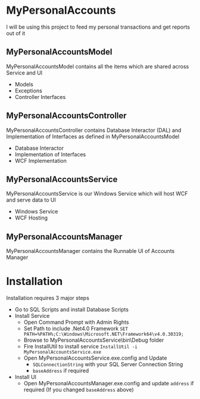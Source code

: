 # MyPersonalAccounts
I will be using this project to feed my personal transactions and get reports out of it

## MyPersonalAccountsModel
MyPersonalAccountsModel contains all the items which are shared across Service and UI
- Models
- Exceptions
- Controller Interfaces

## MyPersonalAccountsController
MyPersonalAccountsController contains Database Interactor (DAL) and Implementation of Interfaces as defined in MyPersonalAccountsModel
- Database Interactor
- Implementation of Interfaces
- WCF Implementation

## MyPersonalAccountsService
MyPersonalAccountsService is our Windows Service which will host WCF and serve data to UI
- Windows Service
- WCF Hosting

## MyPersonalAccountsManager
MyPersonalAccountsManager contains the Runnable UI of Accounts Manager


# Installation
Installation requires 3 major steps
- Go to SQL Scripts and install Database Scripts
- Install Service
  - Open Command Prompt with Admin Rights
  - Set Path to include .Net4.0 Framework `SET PATH=%PATH%;C:\Windows\Microsoft.NET\Framework64\v4.0.30319;`
  - Browse to MyPersonalAccountsService\bin\Debug folder
  - Fire InstallUtil to install service `InstallUtil -i MyPersonalAccountsService.exe`
  - Open MyPersonalAccountsService.exe.config and Update
    - `SQLConnectionString` with your SQL Server Connection String
	- `baseAddress` if required
- Install UI
  - Open MyPersonalAccountsManager.exe.config and update `address` if required (If you changed `baseAddress` above)
